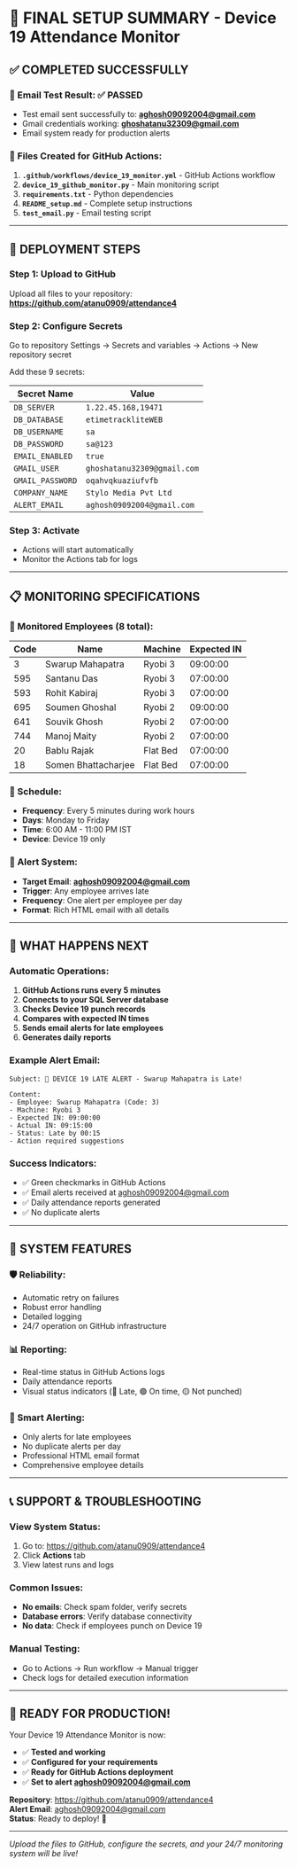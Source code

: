 # 🎯 FINAL SETUP SUMMARY - Device 19 Attendance Monitor

## ✅ COMPLETED SUCCESSFULLY

### 📧 Email Test Result: ✅ PASSED
- Test email sent successfully to: **aghosh09092004@gmail.com**
- Gmail credentials working: **ghoshatanu32309@gmail.com**
- Email system ready for production alerts

### 📁 Files Created for GitHub Actions:
1. **`.github/workflows/device_19_monitor.yml`** - GitHub Actions workflow
2. **`device_19_github_monitor.py`** - Main monitoring script
3. **`requirements.txt`** - Python dependencies  
4. **`README_setup.md`** - Complete setup instructions
5. **`test_email.py`** - Email testing script

---

## 🚀 DEPLOYMENT STEPS

### Step 1: Upload to GitHub
Upload all files to your repository: **https://github.com/atanu0909/attendance4**

### Step 2: Configure Secrets
Go to repository Settings → Secrets and variables → Actions → New repository secret

Add these 9 secrets:

| Secret Name | Value |
|-------------|-------|
| `DB_SERVER` | `1.22.45.168,19471` |
| `DB_DATABASE` | `etimetrackliteWEB` |
| `DB_USERNAME` | `sa` |
| `DB_PASSWORD` | `sa@123` |
| `EMAIL_ENABLED` | `true` |
| `GMAIL_USER` | `ghoshatanu32309@gmail.com` |
| `GMAIL_PASSWORD` | `oqahvqkuaziufvfb` |
| `COMPANY_NAME` | `Stylo Media Pvt Ltd` |
| `ALERT_EMAIL` | `aghosh09092004@gmail.com` |

### Step 3: Activate
- Actions will start automatically
- Monitor the Actions tab for logs

---

## 📋 MONITORING SPECIFICATIONS

### 👥 Monitored Employees (8 total):
| Code | Name | Machine | Expected IN |
|------|------|---------|-------------|
| 3 | Swarup Mahapatra | Ryobi 3 | 09:00:00 |
| 595 | Santanu Das | Ryobi 3 | 07:00:00 |
| 593 | Rohit Kabiraj | Ryobi 3 | 07:00:00 |
| 695 | Soumen Ghoshal | Ryobi 2 | 09:00:00 |
| 641 | Souvik Ghosh | Ryobi 2 | 07:00:00 |
| 744 | Manoj Maity | Ryobi 2 | 07:00:00 |
| 20 | Bablu Rajak | Flat Bed | 07:00:00 |
| 18 | Somen Bhattacharjee | Flat Bed | 07:00:00 |

### 📅 Schedule:
- **Frequency**: Every 5 minutes during work hours
- **Days**: Monday to Friday
- **Time**: 6:00 AM - 11:00 PM IST
- **Device**: Device 19 only

### 🔔 Alert System:
- **Target Email**: **aghosh09092004@gmail.com**
- **Trigger**: Any employee arrives late
- **Frequency**: One alert per employee per day
- **Format**: Rich HTML email with all details

---

## 🎯 WHAT HAPPENS NEXT

### Automatic Operations:
1. **GitHub Actions runs every 5 minutes**
2. **Connects to your SQL Server database**
3. **Checks Device 19 punch records**
4. **Compares with expected IN times**
5. **Sends email alerts for late employees**
6. **Generates daily reports**

### Example Alert Email:
```
Subject: 🚨 DEVICE 19 LATE ALERT - Swarup Mahapatra is Late!

Content:
- Employee: Swarup Mahapatra (Code: 3)
- Machine: Ryobi 3
- Expected IN: 09:00:00
- Actual IN: 09:15:00
- Status: Late by 00:15
- Action required suggestions
```

### Success Indicators:
- ✅ Green checkmarks in GitHub Actions
- ✅ Email alerts received at aghosh09092004@gmail.com
- ✅ Daily attendance reports generated
- ✅ No duplicate alerts

---

## 🔧 SYSTEM FEATURES

### 🛡️ Reliability:
- Automatic retry on failures
- Robust error handling
- Detailed logging
- 24/7 operation on GitHub infrastructure

### 📊 Reporting:
- Real-time status in GitHub Actions logs
- Daily attendance reports
- Visual status indicators (🔴 Late, 🟢 On time, 🟡 Not punched)

### 🚨 Smart Alerting:
- Only alerts for late employees
- No duplicate alerts per day
- Professional HTML email format
- Comprehensive employee details

---

## 📞 SUPPORT & TROUBLESHOOTING

### View System Status:
1. Go to: https://github.com/atanu0909/attendance4
2. Click **Actions** tab
3. View latest runs and logs

### Common Issues:
- **No emails**: Check spam folder, verify secrets
- **Database errors**: Verify database connectivity
- **No data**: Check if employees punch on Device 19

### Manual Testing:
- Go to Actions → Run workflow → Manual trigger
- Check logs for detailed execution information

---

## 🎉 READY FOR PRODUCTION!

Your Device 19 Attendance Monitor is now:
- ✅ **Tested and working**
- ✅ **Configured for your requirements**
- ✅ **Ready for GitHub Actions deployment**
- ✅ **Set to alert aghosh09092004@gmail.com**

**Repository**: https://github.com/atanu0909/attendance4  
**Alert Email**: aghosh09092004@gmail.com  
**Status**: Ready to deploy! 🚀

---

*Upload the files to GitHub, configure the secrets, and your 24/7 monitoring system will be live!*
